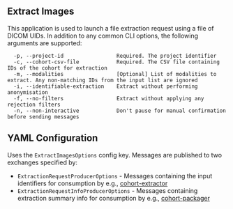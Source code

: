 ## Extract Images

This application is used to launch a file extraction request using a file of DICOM UIDs. In addition to any common CLI options, the following arguments are supported:

```console
  -p, --project-id                 Required. The project identifier
  -c, --cohort-csv-file            Required. The CSV file containing IDs of the cohort for extraction
  -m, --modalities                 [Optional] List of modalities to extract. Any non-matching IDs from the input list are ignored
  -i, --identifiable-extraction    Extract without performing anonymisation
  -f, --no-filters                 Extract without applying any rejection filters
  -n, --non-interactive            Don't pause for manual confirmation before sending messages
```

## YAML Configuration

Uses the `ExtractImagesOptions` config key. Messages are published to two exchanges specified by:

-   `ExtractionRequestProducerOptions` - Messages containing the input identifiers for consumption by e.g., [cohort-extractor](../services/cohort-extractor.md)
-   `ExtractionRequestInfoProducerOptions` - Messages containing extraction summary info for consumption by e.g., [cohort-packager](../services/cohort-packager.md)
